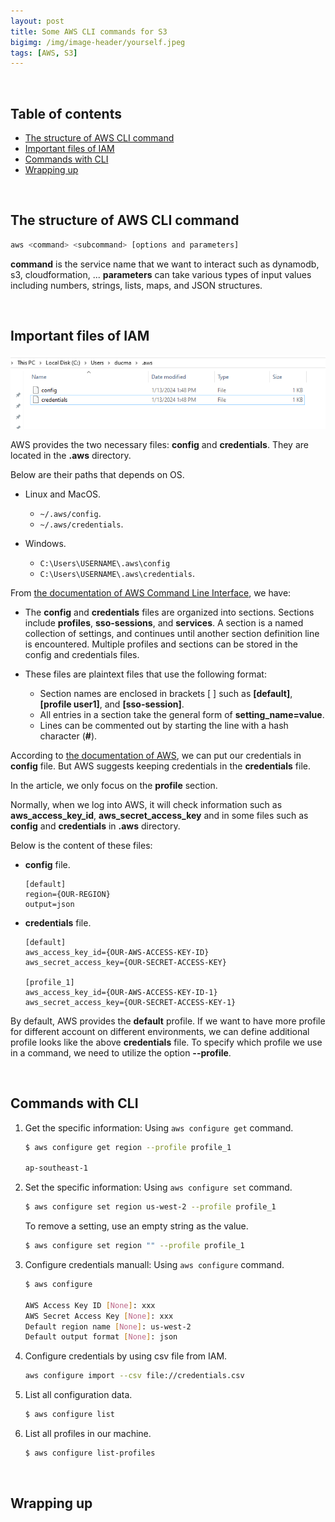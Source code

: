 ```yaml
---
layout: post
title: Some AWS CLI commands for S3
bigimg: /img/image-header/yourself.jpeg
tags: [AWS, S3]
---
```




<br>

## Table of contents
- [The structure of AWS CLI command](#the-structure-of-aws-cli-command)
- [Important files of IAM](#important-files-of-iam)
- [Commands with CLI](#commands-with-cli)
- [Wrapping up](#wrapping-up)


<br>

## The structure of AWS CLI command

```bash
aws <command> <subcommand> [options and parameters]
```

**command** is the service name that we want to interact such as dynamodb, s3, cloudformation, ... **parameters** can take various types of input values including numbers, strings, lists, maps, and JSON structures.


<br>

## Important files of IAM

![](../img/cloud/aws/cli/cli-1.png)

AWS provides the two necessary files: **config** and **credentials**. They are located in the **.aws** directory.

Below are their paths that depends on OS.
- Linux and MacOS.

    - `~/.aws/config`.
    - `~/.aws/credentials`.

- Windows.

    - `C:\Users\USERNAME\.aws\config`
    - `C:\Users\USERNAME\.aws\credentials`.

From [the documentation of AWS Command Line Interface](https://docs.aws.amazon.com/cli/latest/userguide/cli-configure-files.html), we have:

- The **config** and **credentials** files are organized into sections. Sections include **profiles**, **sso-sessions**, and **services**. A section is a named collection of settings, and continues until another section definition line is encountered. Multiple profiles and sections can be stored in the config and credentials files.

- These files are plaintext files that use the following format:

    - Section names are enclosed in brackets [ ] such as **[default]**, **[profile user1]**, and **[sso-session]**.
    - All entries in a section take the general form of **setting_name=value**.
    - Lines can be commented out by starting the line with a hash character (**#**).

According to [the documentation of AWS](https://docs.aws.amazon.com/cli/latest/userguide/cli-configure-files.html#cli-configure-files-where), we can put our credentials in **config** file. But AWS suggests keeping credentials in the **credentials** file.

In the article, we only focus on the **profile** section.

Normally, when we log into AWS, it will check information such as **aws_access_key_id**, **aws_secret_access_key** and in some files such as **config** and **credentials** in **.aws** directory.

Below is the content of these files:

- **config** file.

    ```properties
    [default]
    region={OUR-REGION}
    output=json
    ```

- **credentials** file.

    ```properties
    [default]
    aws_access_key_id={OUR-AWS-ACCESS-KEY-ID}
    aws_secret_access_key={OUR-SECRET-ACCESS-KEY}

    [profile_1]
    aws_access_key_id={OUR-AWS-ACCESS-KEY-ID-1}
    aws_secret_access_key={OUR-SECRET-ACCESS-KEY-1}
    ```

By default, AWS provides the **default** profile. If we want to have more profile for different account on different environments, we can define additional profile looks like the above **credentials** file. To specify which profile we use in a command, we need to utilize the option **--profile**.


<br>

## Commands with CLI

1. Get the specific information: Using `aws configure get` command.

    ```bash
    $ aws configure get region --profile profile_1

    ap-southeast-1
    ```

2. Set the specific information: Using `aws configure set` command.

    ```bash
    $ aws configure set region us-west-2 --profile profile_1
    ```

    To remove a setting, use an empty string as the value.

    ```bash
    $ aws configure set region "" --profile profile_1
    ```

3. Configure credentials manuall: Using `aws configure` command.

    ```bash
    $ aws configure

    AWS Access Key ID [None]: xxx
    AWS Secret Access Key [None]: xxx
    Default region name [None]: us-west-2
    Default output format [None]: json
    ```

4. Configure credentials by using csv file from IAM.

    ```bash
    aws configure import --csv file://credentials.csv
    ```

5. List all configuration data.

    ```bash
    $ aws configure list
    ```

6. List all profiles in our machine.

    ```bash
    $ aws configure list-profiles
    ```


<br>

## Wrapping up



